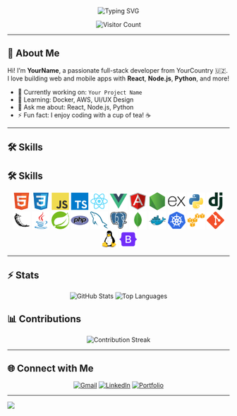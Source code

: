 <!-- Animated Typing Title -->
<p align="center">
  <img src="https://readme-typing-svg.herokuapp.com?size=30¢er=true&vCenter=true&width=1000&height=80&lines=I'm+YourName;Full-Stack+Developer;Welcome+to+My+GitHub!+🌟" alt="Typing SVG" />
</p>

<!-- Visitor Count -->
<p align="center">
  <img src="https://profile-counter.glitch.me/YourUsername/count.svg" alt="Visitor Count" />
</p>

---

## 👋 About Me
Hi! I’m **YourName**, a passionate full-stack developer from YourCountry 🇺🇿.  
I love building web and mobile apps with **React**, **Node.js**, **Python**, and more!  
- 🔭 Currently working on: `Your Project Name`  
- 🌱 Learning: Docker, AWS, UI/UX Design  
- 💬 Ask me about: React, Node.js, Python  
- ⚡ Fun fact: I enjoy coding with a cup of tea! ☕

---

## 🛠️ Skills
## 🛠️ Skills
<p align="center">
  <a href="#"><img src="https://raw.githubusercontent.com/devicons/devicon/master/icons/html5/html5-original.svg" width="40" alt="HTML5" /></a>
  <a href="#"><img src="https://raw.githubusercontent.com/devicons/devicon/master/icons/css3/css3-original.svg" width="40" alt="CSS3" /></a>
  <a href="#"><img src="https://raw.githubusercontent.com/devicons/devicon/master/icons/javascript/javascript-original.svg" width="40" alt="JavaScript" /></a>
  <a href="#"><img src="https://raw.githubusercontent.com/devicons/devicon/master/icons/typescript/typescript-original.svg" width="40" alt="TypeScript" /></a>
  <a href="#"><img src="https://raw.githubusercontent.com/devicons/devicon/master/icons/react/react-original.svg" width="40" alt="React" /></a>
  <a href="#"><img src="https://raw.githubusercontent.com/devicons/devicon/master/icons/vuejs/vuejs-original.svg" width="40" alt="Vue.js" /></a>
  <a href="#"><img src="https://raw.githubusercontent.com/devicons/devicon/master/icons/angularjs/angularjs-original.svg" width="40" alt="Angular" /></a>
  <a href="#"><img src="https://raw.githubusercontent.com/devicons/devicon/master/icons/nodejs/nodejs-original.svg" width="40" alt="Node.js" /></a>
  <a href="#"><img src="https://raw.githubusercontent.com/devicons/devicon/master/icons/express/express-original.svg" width="40" alt="Express" /></a>
  <a href="#"><img src="https://raw.githubusercontent.com/devicons/devicon/master/icons/python/python-original.svg" width="40" alt="Python" /></a>
  <a href="#"><img src="https://raw.githubusercontent.com/devicons/devicon/master/icons/django/django-plain.svg" width="40" alt="Django" /></a>
  <a href="#"><img src="https://raw.githubusercontent.com/devicons/devicon/master/icons/flask/flask-original.svg" width="40" alt="Flask" /></a>
  <a href="#"><img src="https://raw.githubusercontent.com/devicons/devicon/master/icons/java/java-original.svg" width="40" alt="Java" /></a>
  <a href="#"><img src="https://raw.githubusercontent.com/devicons/devicon/master/icons/spring/spring-original.svg" width="40" alt="Spring" /></a>
  <a href="#"><img src="https://raw.githubusercontent.com/devicons/devicon/master/icons/php/php-original.svg" width="40" alt="PHP" /></a>
  <a href="#"><img src="https://raw.githubusercontent.com/devicons/devicon/master/icons/mysql/mysql-original.svg" width="40" alt="MySQL" /></a>
  <a href="#"><img src="https://raw.githubusercontent.com/devicons/devicon/master/icons/postgresql/postgresql-original.svg" width="40" alt="PostgreSQL" /></a>
  <a href="#"><img src="https://raw.githubusercontent.com/devicons/devicon/master/icons/mongodb/mongodb-original.svg" width="40" alt="MongoDB" /></a>
  <a href="#"><img src="https://raw.githubusercontent.com/devicons/devicon/master/icons/docker/docker-original.svg" width="40" alt="Docker" /></a>
  <a href="#"><img src="https://raw.githubusercontent.com/devicons/devicon/master/icons/kubernetes/kubernetes-plain.svg" width="40" alt="Kubernetes" /></a>
  <a href="#"><img src="https://raw.githubusercontent.com/devicons/devicon/master/icons/amazonwebservices/amazonwebservices-original.svg" width="40" alt="AWS" /></a>
  <a href="#"><img src="https://raw.githubusercontent.com/devicons/devicon/master/icons/git/git-original.svg" width="40" alt="Git" /></a>
  <a href="#"><img src="https://raw.githubusercontent.com/devicons/devicon/master/icons/linux/linux-original.svg" width="40" alt="Linux" /></a>
  <a href="#"><img src="https://raw.githubusercontent.com/devicons/devicon/master/icons/bootstrap/bootstrap-plain.svg" width="40" alt="Bootstrap" /></a>
</p>

---

## ⚡ Stats
<div align="center">
  <img src="https://github-readme-stats.vercel.app/api?username=Bakhodirbekov&show_icons=true&theme=radical" alt="GitHub Stats" />
  <img src="https://github-readme-stats.vercel.app/api/top-langs/?username=Bakhodirbekov&layout=compact&theme=radical" alt="Top Languages" />
</div>

## 📊 Contributions
<p align="center">
  <img src="https://github-readme-streak-stats.herokuapp.com/?user=YourUsername&theme=radical" alt="Contribution Streak" />
</p>

---

## 🌐 Connect with Me
<p align="center">
  <a href="mailto:your.email@example.com"><img src="https://img.shields.io/badge/Gmail-D14836?style=for-the-badge&logo=gmail&logoColor=white" alt="Gmail" /></a>
  <a href="https://linkedin.com/in/yourusername"><img src="https://img.shields.io/badge/LinkedIn-0077B5?style=for-the-badge&logo=linkedin&logoColor=white" alt="LinkedIn" /></a>
  <a href="https://yourportfolio.com"><img src="https://img.shields.io/badge/Portfolio-FF7139?style=for-the-badge&logo=web&logoColor=white" alt="Portfolio" /></a>
</p>

---

<!-- Footer Animation -->
<img src="https://capsule-render.vercel.app/api?type=waving&color=00bfbf&height=120§ion=footer"/>
